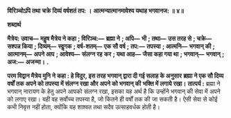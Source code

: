 **विरिञ्चोऽपि तथा चक्रे दिव्यं वर्षशतं तप: ।** **आत्मन्यात्मानमावेश्य यथाह भगवानज: ॥ ४॥** 

**शब्दार्थ** 

**मैत्रेय: उवाच—** **महॢष मैत्रेय ने कहा** **; विरिञ्च:—** **ब्रह्मा ने** **; अपि—** **भी** **; तथा—** **उस तरह से** **; चक्रे—** **सश्पन्न किया** **; दिव्यम्—** **स्वॢगक** **; वर्ष-शतम्—** **एक सौ वर्ष** **; तप:—** **तपस्या** **; आत्मनि—** **भगवान् की** **; आत्मानम्—** **अपने आप** **; आवेश्य—** **संलग्न रह** **कर** **; यथा आह—** **जैसा कहा गया था** **; भगवान्—** **भगवान्** **; अज:—** **अजन्मा।** **.** 

**परम विद्वान मैत्रेय मुनि ने कहा : हे विदुर, इस तरह भगवान् द्वारा दी गई सलाह के अनुसार** **ब्रह्मा ने एक सौ दिव्य वर्षों तक अपने को तपस्या में संलग्न रखा और अपने को भगवान् की** **भक्ति में लगाये रखा।** **तात्पर्य :** ब्रह्मा ने भगवान् नारायण के हेतु अपने आपको संलग्न रखा, इसका यह अर्थ है कि उन्होंने भगवान् की सेवा में अपने को लगाए रखा। यही वह सर्वोच्च तपस्या है, जो कितने ही वर्षों तक की जा सकती है। ऐसी सेवा से कोई कभी निवृत्त नहीं होता, क्योंकि यह शाश्वत तथा सदैव उत्साहवर्धक होती है।  